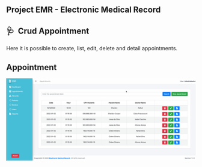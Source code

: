 ## Project EMR - Electronic Medical Record

## 🩺&nbsp; Crud Appointment

Here it is possible to create, list, edit, delete and detail appointments.

## Appointment
![Appointment](/emr_angular/src/assets/images/readme_images/pages/appointment/emr_appointments.gif)
